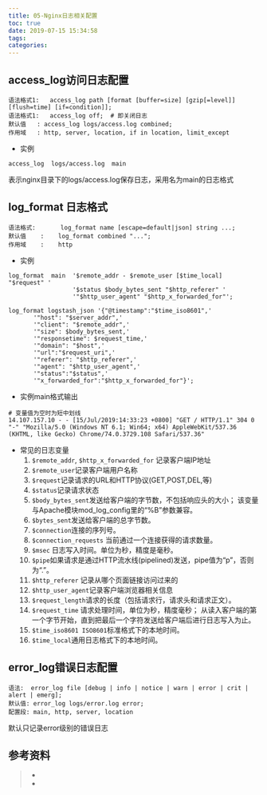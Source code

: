 ```yaml
---
title: 05-Nginx日志相关配置
toc: true
date: 2019-07-15 15:34:58
tags:
categories:
---
```




## access_log访问日志配置

```
语法格式1:   access_log path [format [buffer=size] [gzip[=level]] [flush=time] [if=condition]];
语法格式1:   access_log off;  # 即关闭日志
默认值   : access_log logs/access.log combined;
作用域   : http, server, location, if in location, limit_except
```

- 实例

```
access_log  logs/access.log  main
```

表示nginx目录下的logs/access.log保存日志，采用名为main的日志格式



## log_format 日志格式

```
语法格式:   	log_format name [escape=default|json] string ...;
默认值    :    log_format combined "...";
作用域    :    http
```

- 实例

```
log_format  main  '$remote_addr - $remote_user [$time_local] "$request" '
                  '$status $body_bytes_sent "$http_referer" '
                  '"$http_user_agent" "$http_x_forwarded_for"';

log_format logstash_json '{"@timestamp":"$time_iso8601",'
       '"host": "$server_addr",'
       '"client": "$remote_addr",'
       '"size": $body_bytes_sent,'
       '"responsetime": $request_time,'
       '"domain": "$host",'
       '"url":"$request_uri",'
       '"referer": "$http_referer",'
       '"agent": "$http_user_agent",'
       '"status":"$status",'
       '"x_forwarded_for":"$http_x_forwarded_for"}';
```

- 实例main格式输出

```
# 变量值为空时为短中划线
14.107.157.10 - - [15/Jul/2019:14:33:23 +0800] "GET / HTTP/1.1" 304 0 "-" "Mozilla/5.0 (Windows NT 6.1; Win64; x64) AppleWebKit/537.36 (KHTML, like Gecko) Chrome/74.0.3729.108 Safari/537.36"
```

- 常见的日志变量
  1. `$remote_addr`, `$http_x_forwarded_for` 记录客户端IP地址
  2. `$remote_user`记录客户端用户名称
  3. `$request`记录请求的URL和HTTP协议(GET,POST,DEL,等)
  4. `$status`记录请求状态
  5. `$body_bytes_sent`发送给客户端的字节数，不包括响应头的大小； 该变量与Apache模块mod_log_config里的“%B”参数兼容。
  6. `$bytes_sent`发送给客户端的总字节数。
  7. `$connection`连接的序列号。
  8. `$connection_requests` 当前通过一个连接获得的请求数量。
  9. `$msec` 日志写入时间。单位为秒，精度是毫秒。
  10. `$pipe`如果请求是通过HTTP流水线(pipelined)发送，pipe值为“p”，否则为“.”。
  11. `$http_referer` 记录从哪个页面链接访问过来的
  12. `$http_user_agent`记录客户端浏览器相关信息
  13. `$request_length`请求的长度（包括请求行，请求头和请求正文）。
  14. `$request_time` 请求处理时间，单位为秒，精度毫秒； 从读入客户端的第一个字节开始，直到把最后一个字符发送给客户端后进行日志写入为止。
  15. `$time_iso8601 ISO8601`标准格式下的本地时间。
  16. `$time_local`通用日志格式下的本地时间。



## error_log错误日志配置

```
语法:  error_log file [debug | info | notice | warn | error | crit | alert | emerg];
默认值: error_log logs/error.log error;
配置段: main, http, server, location
```

默认只记录error级别的错误日志



## 参考资料
> - []()
> - []()
